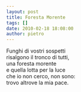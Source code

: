 ```yaml
---
layout: post
title: Foresta Morente
tags: []
date: 2010-02-18 18:08:00
author: pietro
---
```

Funghi di vostri sospetti<br/>risalgono il tronco di tutti,<br/>una foresta morente<br/>e quella lotta per la luce<br/>che io non cerco, non sono:<br/>trovo altrove la mia pace.
